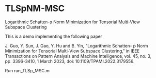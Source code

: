 # TLSpNM-MSC
Logarithmic Schatten-p Norm Minimization for Tensorial Multi-View Subspace Clustering

This is a demo implementing the following paper

J. Guo, Y. Sun, J. Gao, Y. Hu and B. Yin, "Logarithmic Schatten- p Norm Minimization for Tensorial Multi-View Subspace Clustering," in IEEE Transactions on Pattern Analysis and Machine Intelligence, vol. 45, no. 3, pp. 3396-3410, 1 March 2023, doi: 10.1109/TPAMI.2022.3179556.

Run run_TLSp_MSC.m
